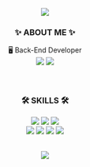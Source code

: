<p align="center">
  <img src="https://capsule-render.vercel.app/api?type=Waving&color=gradient&customColorList=18&height=280&section=header&text=SoonjuSun&fontColor=ffffff&fontSize=90&fontAlignY=40" />
</p>

<div align="center">
  
  
### ✨ ABOUT ME ✨
🖥 Back-End Developer 
  <br>
<img src="https://img.shields.io/badge/Notion-000000?style=flat&logo=Notion&logoColor=white" />
<a href="https://po-dadak.tistory.com/"> 
  <img src="https://img.shields.io/badge/Tistory-e74f05?style=flat&logoColor=white" />
</a>
<br><Br><br>
  
### 🛠 SKILLS 🛠
<img src="https://img.shields.io/badge/HTML5-E34F26?style=flat&logo=HTML5&logoColor=white" />
<img src="https://img.shields.io/badge/CSS3-1572B6?style=flat&logo=CSS3&logoColor=white" />
<img src="https://img.shields.io/badge/JavaScript-F7DF1E?style=flat&logo=JavaScript&logoColor=white" />
    <br>
<img src="https://img.shields.io/badge/Oracle-F80000?style=flat&logo=Oracle&logoColor=white" />
<img src="https://img.shields.io/badge/MySQL-4479A1?style=flat&logo=MySQL&logoColor=white" />
<img src="https://img.shields.io/badge/Java-007396?style=flat&logo=Java&logoColor=white" />
<img src="https://img.shields.io/badge/Spring-6DB33F?style=flat&logo=Spring&logoColor=white" />
</div>
<br>
  
<p align="center">
  <img src="https://capsule-render.vercel.app/api?type=Waving&color=c9c9ca&height=140&section=footer&fontColor=ffffff&fontSize=90&fontAlignY=40" />
</p>
  
